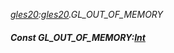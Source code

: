 _[gles20](../../modules/gles20/gles20-module.md):[gles20](../../modules/gles20/gles20-module.md).GL\_OUT\_OF\_MEMORY_
##### Const GL\_OUT\_OF\_MEMORY:[Int](../../modules/wonkey/wonkey-types-int.md)
